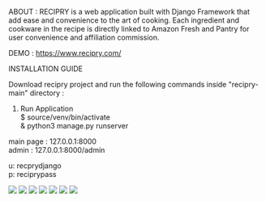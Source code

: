 ABOUT : RECIPRY is a web application built with Django Framework that add ease and convenience to the art of cooking. Each ingredient and cookware in the recipe is directly linked to Amazon Fresh and Pantry for user convenience and affiliation commission.<br>

DEMO : https://www.recipry.com/<br>

INSTALLATION GUIDE<br>

Download recipry project and run the following commands inside "recipry-main" directory :<br>

1. Run Application<br>
  $ source/venv/bin/activate<br>
  & python3 manage.py runserver<br>
  
  main page : 127.0.0.1:8000<br>
  admin     : 127.0.0.1:8000/admin<br>
  
  u: recprydjango<br>
  p: reciprypass<br>

<img src="media/images/rec1.png">
<img src="media/images/rec2.png">
<img src="media/images/rec3.png">
<img src="media/images/rec4.png">
<img src="media/images/rec5.png">
<img src="media/images/rec6.png">
<img src="media/images/rec7.png">
